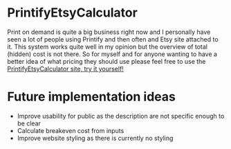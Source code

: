 # PrintifyEtsyCalculator
Print on demand is quite a big business right now and I personally have seen a lot of people using Printify and then often and Etsy site attached to it. This system works quite well in my opinion but the overview of total (hidden) cost is not there. So for myself and for anyone wanting to have a better idea of what pricing they should use please feel free to use the [PrintifyEtsyCalculator site, try it yourself!](https://gitstudying.github.io/PrintifyEtsyCalculator/)

# Future implementation ideas
- Improve usability for public as the description are not specific enough to be clear
- Calculate breakeven cost from inputs
- Improve website styling as there is currently no styling
